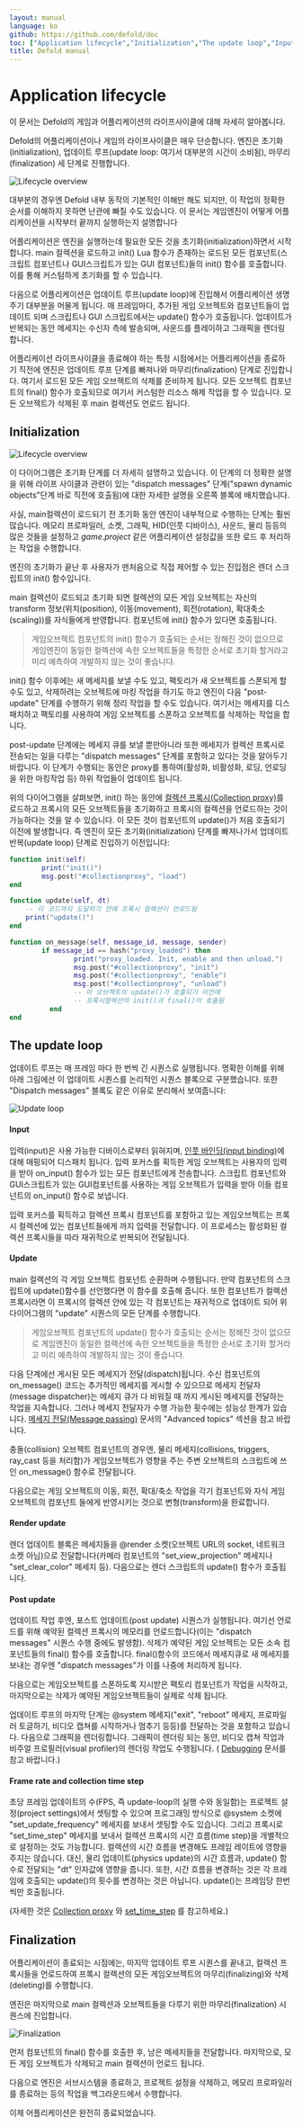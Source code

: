 ```yaml
---
layout: manual
language: ko
github: https://github.com/defold/doc
toc: ["Application lifecycle","Initialization","The update loop","Input","Update","Render update","Post update","Frame rate and collection time step","Finalization"]
title: Defold manual
---
```


# Application lifecycle
이 문서는 Defold의 게임과 어플리케이션의 라이프사이클에 대해 자세히 알아봅니다.

Defold의 어플리케이션이나 게임의 라이프사이클은 매우 단순합니다. 엔진은 초기화(initialization), 업데이트 루프(update loop: 여기서 대부분의 시간이 소비됨), 마무리(finalization) 세 단계로 진행합니다.

![Lifecycle overview](/manuals/images/application_lifecycle/application_lifecycle_overview.png)

대부분의 경우엔 Defold 내부 동작의 기본적인 이해만 해도 되지만, 이 작업의 정확한 순서를 이해하지 못하면 난관에 빠질 수도 있습니다. 이 문서는 게임엔진이 어떻게 어플리케이션을 시작부터 끝까지 실행하는지 설명합니다

어플리케이션은 엔진을 실행하는데 필요한 모든 것을 초기화(initialization)하면서 시작합니다. main 컬렉션을 로드하고 init() Lua 함수가 존재하는 로드된 모든 컴포넌트(스크립트 컴포넌트나 GUI스크립트가 있는 GUI 컴포넌트)들의 init() 함수를 호출합니다. 이를 통해 커스텀하게 초기화를 할 수 있습니다.

다음으로 어플리케이션은 업데이트 루프(update loop)에 진입해서 어플리케이션 생명주기 대부분을 머물게 됩니다. 매 프레임마다, 추가된 게임 오브젝트와 컴포넌트들이 업데이트 되며 스크립트나 GUI 스크립트에서는 update() 함수가 호출됩니다. 업데이트가 반복되는 동안 메세지는 수신자 측에 발송되며, 사운드를 플레이하고 그래픽을 렌더링 합니다.

어플리케이션 라이프사이클을 종료해야 하는 특정 시점에서는 어플리케이션을 종료하기 직전에 엔진은 업데이트 루프 단계를 빠져나와 마무리(finalization) 단계로 진입합니다. 여기서 로드된 모든 게임 오브젝트의 삭제를 준비하게 됩니다. 모든 오브젝트 컴포넌트의 final() 함수가 호출되므로 여기서 커스텀한 리소스 해제 작업을 할 수 있습니다. 모든 오브젝트가 삭제된 후 main 컬렉션도 언로드 됩니다.

## Initialization

![Lifecycle overview](/manuals/images/application_lifecycle/application_lifecycle_init.png)

이 다이어그램은 초기화 단계를 더 자세히 설명하고 있습니다. 이 단계의 더 정확한 설명을 위해 라이프 사이클과 관련이 있는 "dispatch messages" 단계("spawn dynamic objects"단계 바로 직전에 호출됨)에 대한 자세한 설명을 오른쪽 블록에 배치했습니다.

사실, main컬렉션이 로드되기 전 초기화 동안 엔진이 내부적으로 수행하는 단계는 훨씬 많습니다. 메모리 프로파일러, 소켓, 그래픽, HID(인풋 디바이스), 사운드, 물리 등등의 많은 것들을 설정하고 *game.project* 같은 어플리케이션 설정값을 또한 로드 후 처리하는 작업을 수행합니다.

엔진의 초기화가 끝난 후 사용자가 맨처음으로 직접 제어할 수 있는 진입점은 렌더 스크립트의 init() 함수입니다.

main 컬렉션이 로드되고 초기화 되면 컬렉션의 모든 게임 오브젝트는 자신의 transform 정보(위치(position), 이동(movement), 회전(rotation), 확대축소(scaling))를 자식들에게 반영합니다. 컴포넌트에 init() 함수가 있다면 호출됩니다.

> 게임오브젝트 컴포넌트의 init() 함수가 호출되는 순서는 정해진 것이 없으므로 게임엔진이 동일한 컬렉션에 속한 오브젝트들을 특정한 순서로 초기화 할거라고 미리 예측하여 개발하지 않는 것이 좋습니다.

init() 함수 이후에는 새 메세지를 보낼 수도 있고, 팩토리가 새 오브젝트를 스폰되게 할 수도 있고, 삭제하려는 오브젝트에 마킹 작업을 하기도 하고 엔진이 다음 "post-update" 단계를 수행하기 위해 정리 작업을 할 수도 있습니다.  여기서는 메세지를 디스패치하고 팩토리를 사용하여 게임 오브젝트를 스폰하고 오브젝트를 삭제하는 작업을 합니다.

post-update 단계에는 메세지 큐를 보낼 뿐만아니라 또한 메세지가 컬렉션 프록시로 전송되는 일을 다루는 "dispatch messages" 단계를 포함하고 있다는 것을 알아두기 바랍니다. 이 단계가 수행되는 동안은 proxy를 통하여(활성화, 비활성화, 로딩, 언로딩을 위한 마킹작업 등) 하위 작업들이 업데이트 됩니다.

위의 다이어그램을 살펴보면, init() 하는 동안에 [컬렉션 프록시(Collection proxy)](/ko/manuals/collection-proxy)를 로드하고 프록시의 모든 오브젝트들을 초기화하고 프록시의 컬렉션을 언로드하는 것이 가능하다는 것을 알 수 있습니다. 이 모든 것이 컴포넌트의 update()가 처음 호출되기 이전에 발생합니다. 즉 엔진이 모든 초기화(initialization) 단계를 빠져나가서 업데이트 반복(update loop) 단계로 진입하기 이전입니다:

```lua
function init(self)
        print("init()")
        msg.post("#collectionproxy", "load")
end

function update(self, dt)
    -- 이 코드까지 도달하기 전에 프록시 컬렉션이 언로드됨
    print("update()")
end

function on_message(self, message_id, message, sender)
        if message_id == hash("proxy_loaded") then
                print("proxy_loaded. Init, enable and then unload.")
                msg.post("#collectionproxy", "init")
                msg.post("#collectionproxy", "enable")
                msg.post("#collectionproxy", "unload")
                -- 이 오브젝트의 update()가 호출되기 이전에
                -- 프록시컬렉션의 init()과 final()이 호출됨
          end
end
```

## The update loop
업데이트 루프는 매 프레임 마다 한 번씩 긴 시퀀스로 실행됩니다. 명확한 이해를 위해 아래 그림에선 이 업데이트 시퀀스를 논리적인 시퀀스 블록으로 구분했습니다. 또한 "Dispatch messages" 블록도 같은 이유로 분리해서 보여줍니다:

![Update loop](/manuals/images/application_lifecycle/application_lifecycle_update.png)

#### Input
입력(input)은 사용 가능한 디바이스로부터 읽혀지며, [인풋 바인딩(input binding)](/ko/manuals/input)에 대해 매핑되어 디스패치 됩니다. 입력 포커스를 획득한 게임 오브젝트는 사용자의 입력을 받아 on_input() 함수가 있는 모든 컴포넌트에게 전송합니다. 스크립트 컴포넌트와 GUI스크립트가 있는 GUI컴포넌트를 사용하는 게임 오브젝트가 입력을 받아 이들 컴포넌트의 on_input() 함수로 보냅니다.

입력 포커스를 획득하고 컬렉션 프록시 컴포넌트를 포함하고 있는 게임오브젝트는 프록시 컬렉션에 있는 컴포넌트들에게 까지 입력을 전달합니다. 이 프로세스는 활성화된 컬렉션 프록시들을 따라 재귀적으로 반복되어 전달됩니다.

#### Update
main 컬렉션의 각 게임 오브젝트 컴포넌트 순환하며 수행됩니다. 만약 컴포넌트의 스크립트에 update()함수를 선언했다면 이 함수를 호출해 줍니다. 또한 컴포넌트가 컬렉션 프록시라면 이 프록시의 컬렉션 안에 있는 각 컴포넌트는 재귀적으로 업데이트 되어 위 다이어그램의 "update" 시퀀스의 모든 단계를 수행합니다.

> 게임오브젝트 컴포넌트의 update() 함수가 호출되는 순서는 정해진 것이 없으므로 게임엔진이 동일한 컬렉션에 속한 오브젝트들을 특정한 순서로 초기화 할거라고 미리 예측하여 개발하지 않는 것이 좋습니다.

다음 단계에선 게시된 모든 메세지가 전달(dispatch)됩니다. 수신 컴포넌트의 on_message() 코드는 추가적인 메세지를 게시할 수 있으므로 메세지 전달자(message dispatcher)는 메세지 큐가 다 비워질 때 까지 게시된 메세지를 전달하는 작업을 지속합니다. 그러나 메세지 전달자가 수행 가능한 횟수에는 성능상 한계가 있습니다. [메세지 전달(Message passing)](/ko/manuals/message-passing) 문서의 "Advanced topics" 섹션을 참고 바랍니다.

충돌(collision) 오브젝트 컴포넌트의 경우엔, 물리 메세지(collisions, triggers, ray_cast 등을 처리함)가 게임오브젝트가 영향을 주는 주변 오브젝트의 스크립트에 쓰인 on_message() 함수로 전달됩니다.

다음으로는 게임 오브젝트의 이동, 회전, 확대/축소 작업을 각기 컴포넌트와 자식 게임 오브젝트의 컴포넌트 들에게 반영시키는 것으로 변형(transform)을 완료합니다.

#### Render update
렌더 업데이트 블록은 메세지들을 @render 소켓(오브젝트 URL의 socket, 네트워크 소켓 아님)으로 전달합니다(카메라 컴포넌트의 "set_view_projection" 메세지나 "set_clear_color" 메세지 등). 다음으로는 렌더 스크립트의 update() 함수가 호출됩니다.

#### Post update
업데이트 작업 후엔, 포스트 업데이트(post update) 시퀀스가 실행됩니다. 여기선 언로드를 위해 예약된 컬렉션 프록시의 메모리를 언로드합니다(이는 "dispatch messages" 시퀀스 수행 중에도 발생함). 삭제가 예약된 게임 오브젝트는 모든 소속 컴포넌트들의 final() 함수를 호출합니다. final()함수의 코드에서 메세지큐로 새 메세지를 보내는 경우엔 "dispatch messages"가 이를 나중에 처리하게 됩니다.

다음으로는 게임오브젝트를 스폰하도록 지시받은 팩토리 컴포넌트가 작업을 시작하고, 마지막으로는 삭제가 예약된 게임오브젝트들이 실제로 삭제 됩니다.

업데이트 루프의 마지막 단계는 @system 메세지("exit", "reboot" 메세지, 프로파일러 토글하기, 비디오 캡쳐를 시작하거나 멈추기 등등)를 전달하는 것을 포함하고 있습니다. 다음으로 그래픽을 렌더링합니다. 그래픽이 렌더링 되는 동안, 비디오 캡쳐 작업과 비주얼 프로필러(visual profiler)의 렌더링 작업도 수행됩니다. ( [Debugging](/ko/manuals/debugging) 문서를 참고 바랍니다.)

#### Frame rate and collection time step
초당 프레임 업데이트의 수(FPS, 즉 update-loop의 실행 수와 동일함)는 프로젝트 설정(project settings)에서 셋팅할 수 있으며 프로그래밍 방식으로 @system 소켓에 "set_update_frequency" 메세지를 보내서 셋팅할 수도 있습니다. 그리고 프록시로 "set_time_step" 메세지를 보내서 컬렉션 프록시의 시간 흐름(time step)을 개별적으로 설정하는 것도 가능합니다. 컬렉션의 시간 흐름을 변경해도 프레임 레이트에 영향을 주지는 않습니다. 대신, 물리 업데이트(physics update)의 시간 흐름과, update() 함수로 전달되는 "dt" 인자값에 영향을 줍니다. 또한, 시간 흐름을 변경하는 것은 각 프레임에 호출되는 update()의 횟수를 변경하는 것은 아닙니다. update()는 프레임당 한번씩만 호출됩니다.

(자세한 것은 [Collection proxy](/ko/manuals/collection-proxy) 와 [set_time_step](/ref/collectionproxy/#set-time-step) 를 참고하세요.)

## Finalization
어플리케이션이 종료되는 시점에는, 마지막 업데이트 루프 시퀀스를 끝내고, 컬렉션 프록시들을 언로드하여 프록시 컬렉션의 모든 게임오브젝트의 마무리(finalizing)와 삭제(deleting)를 수행합니다.

엔진은 마지막으로 main 컬렉션과 오브젝트들을 다루기 위한 마무리(finalization) 시퀀스에 진입합니다.

![Finalization](/manuals/images/application_lifecycle/application_lifecycle_final.png)

먼저 컴포넌트의 final() 함수를 호출한 후, 남은 메세지들을 전달합니다. 마지막으로, 모든 게임 오브젝트가 삭제되고 main 컬렉션이 언로드 됩니다.

다음으로 엔진은 서브시스템을 종료하고, 프로젝트 설정을 삭제하고, 메모리 프로파일러를 종료하는 등의 작업을 백그라운드에서 수행합니다.

이제 어플리케이션은 완전히 종료되었습니다.
